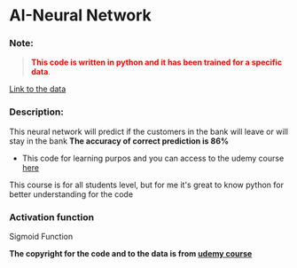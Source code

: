 # AI-Neural Network

### Note: 
> <span style="color:red">**This code is written in python and it has been trained for a specific data**</span>.
 
[Link to the data](https://drive.google.com/file/d/1QVAfpApj9EH7IpsM_vrQnRRN8AqR3RLx/view?usp=sharing)


### Description: 
 This neural network will predict if the customers in the bank will leave or will stay in the bank 
 **The accuracy of correct prediction is 86%**

 * This code for learning purpos and you can access to the udemy course [here](https://www.udemy.com/course/deeplearning/)

This course is for all students level, but for me it's great to know python for better understanding for the code 

### Activation function
Sigmoid Function

**The copyright for the code and to the data is from [udemy course](https://www.udemy.com/course/deeplearning/)**  